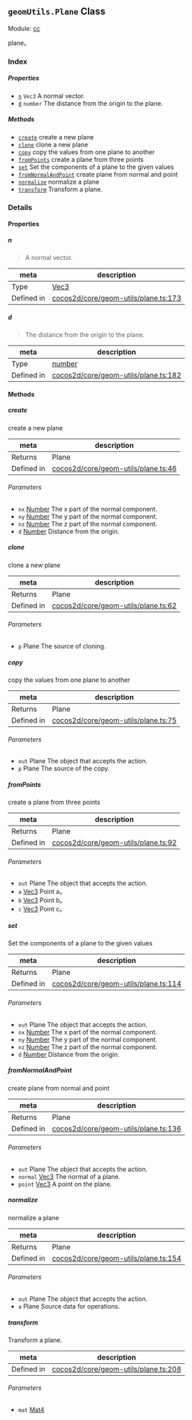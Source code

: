 ## `geomUtils.Plane` Class



Module: [cc](../modules/cc.md)


plane。



### Index

##### Properties

  - [`n`](#n) `Vec3` A normal vector.
  - [`d`](#d) `number` The distance from the origin to the plane.



##### Methods

  - [`create`](#create) create a new plane
  - [`clone`](#clone) clone a new plane
  - [`copy`](#copy) copy the values from one plane to another
  - [`fromPoints`](#frompoints) create a plane from three points
  - [`set`](#set) Set the components of a plane to the given values
  - [`fromNormalAndPoint`](#fromnormalandpoint) create plane from normal and point
  - [`normalize`](#normalize) normalize a plane
  - [`transform`](#transform) Transform a plane.



### Details


#### Properties


##### n

> A normal vector.

| meta | description |
|------|-------------|
| Type | <a href="../classes/Vec3.html" class="crosslink">Vec3</a> |
| Defined in | [cocos2d/core/geom-utils/plane.ts:173](https://github.com/cocos-creator/engine/blob/ed2b039b9aa8396d7da1c8c1149f41269733e8fd/cocos2d/core/geom-utils/plane.ts#L173) |



##### d

> The distance from the origin to the plane.

| meta | description |
|------|-------------|
| Type | <a href="https://developer.mozilla.org/en/JavaScript/Reference/Global_Objects/Number" class="crosslink external" target="_blank">number</a> |
| Defined in | [cocos2d/core/geom-utils/plane.ts:182](https://github.com/cocos-creator/engine/blob/ed2b039b9aa8396d7da1c8c1149f41269733e8fd/cocos2d/core/geom-utils/plane.ts#L182) |






<!-- Method Block -->
#### Methods


##### create

create a new plane

| meta | description |
|------|-------------|
| Returns | Plane 
| Defined in | [cocos2d/core/geom-utils/plane.ts:46](https://github.com/cocos-creator/engine/blob/ed2b039b9aa8396d7da1c8c1149f41269733e8fd/cocos2d/core/geom-utils/plane.ts#L46) |

###### Parameters
- `nx` <a href="https://developer.mozilla.org/en/JavaScript/Reference/Global_Objects/Number" class="crosslink external" target="_blank">Number</a> The x part of the normal component.
- `ny` <a href="https://developer.mozilla.org/en/JavaScript/Reference/Global_Objects/Number" class="crosslink external" target="_blank">Number</a> The y part of the normal component.
- `nz` <a href="https://developer.mozilla.org/en/JavaScript/Reference/Global_Objects/Number" class="crosslink external" target="_blank">Number</a> The z part of the normal component.
- `d` <a href="https://developer.mozilla.org/en/JavaScript/Reference/Global_Objects/Number" class="crosslink external" target="_blank">Number</a> Distance from the origin.


##### clone

clone a new plane

| meta | description |
|------|-------------|
| Returns | Plane 
| Defined in | [cocos2d/core/geom-utils/plane.ts:62](https://github.com/cocos-creator/engine/blob/ed2b039b9aa8396d7da1c8c1149f41269733e8fd/cocos2d/core/geom-utils/plane.ts#L62) |

###### Parameters
- `p` Plane The source of cloning.


##### copy

copy the values from one plane to another

| meta | description |
|------|-------------|
| Returns | Plane 
| Defined in | [cocos2d/core/geom-utils/plane.ts:75](https://github.com/cocos-creator/engine/blob/ed2b039b9aa8396d7da1c8c1149f41269733e8fd/cocos2d/core/geom-utils/plane.ts#L75) |

###### Parameters
- `out` Plane The object that accepts the action.
- `p` Plane The source of the copy.


##### fromPoints

create a plane from three points

| meta | description |
|------|-------------|
| Returns | Plane 
| Defined in | [cocos2d/core/geom-utils/plane.ts:92](https://github.com/cocos-creator/engine/blob/ed2b039b9aa8396d7da1c8c1149f41269733e8fd/cocos2d/core/geom-utils/plane.ts#L92) |

###### Parameters
- `out` Plane The object that accepts the action.
- `a` <a href="../classes/Vec3.html" class="crosslink">Vec3</a> Point a。
- `b` <a href="../classes/Vec3.html" class="crosslink">Vec3</a> Point b。
- `c` <a href="../classes/Vec3.html" class="crosslink">Vec3</a> Point c。


##### set

Set the components of a plane to the given values

| meta | description |
|------|-------------|
| Returns | Plane 
| Defined in | [cocos2d/core/geom-utils/plane.ts:114](https://github.com/cocos-creator/engine/blob/ed2b039b9aa8396d7da1c8c1149f41269733e8fd/cocos2d/core/geom-utils/plane.ts#L114) |

###### Parameters
- `out` Plane The object that accepts the action.
- `nx` <a href="https://developer.mozilla.org/en/JavaScript/Reference/Global_Objects/Number" class="crosslink external" target="_blank">Number</a> The x part of the normal component.
- `ny` <a href="https://developer.mozilla.org/en/JavaScript/Reference/Global_Objects/Number" class="crosslink external" target="_blank">Number</a> The y part of the normal component.
- `nz` <a href="https://developer.mozilla.org/en/JavaScript/Reference/Global_Objects/Number" class="crosslink external" target="_blank">Number</a> The z part of the normal component.
- `d` <a href="https://developer.mozilla.org/en/JavaScript/Reference/Global_Objects/Number" class="crosslink external" target="_blank">Number</a> Distance from the origin.


##### fromNormalAndPoint

create plane from normal and point

| meta | description |
|------|-------------|
| Returns | Plane 
| Defined in | [cocos2d/core/geom-utils/plane.ts:136](https://github.com/cocos-creator/engine/blob/ed2b039b9aa8396d7da1c8c1149f41269733e8fd/cocos2d/core/geom-utils/plane.ts#L136) |

###### Parameters
- `out` Plane The object that accepts the action.
- `normal` <a href="../classes/Vec3.html" class="crosslink">Vec3</a> The normal of a plane.
- `point` <a href="../classes/Vec3.html" class="crosslink">Vec3</a> A point on the plane.


##### normalize

normalize a plane

| meta | description |
|------|-------------|
| Returns | Plane 
| Defined in | [cocos2d/core/geom-utils/plane.ts:154](https://github.com/cocos-creator/engine/blob/ed2b039b9aa8396d7da1c8c1149f41269733e8fd/cocos2d/core/geom-utils/plane.ts#L154) |

###### Parameters
- `out` Plane The object that accepts the action.
- `a` Plane Source data for operations.


##### transform

Transform a plane.

| meta | description |
|------|-------------|
| Defined in | [cocos2d/core/geom-utils/plane.ts:208](https://github.com/cocos-creator/engine/blob/ed2b039b9aa8396d7da1c8c1149f41269733e8fd/cocos2d/core/geom-utils/plane.ts#L208) |

###### Parameters
- `mat` <a href="../classes/Mat4.html" class="crosslink">Mat4</a> 



